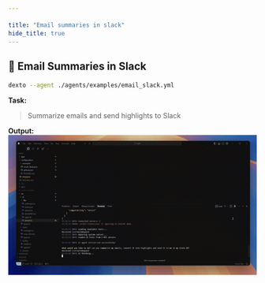 ```yaml
---

title: "Email summaries in slack"
hide_title: true
---
```



## 📧 Email Summaries in Slack

```bash
dexto --agent ./agents/examples/email_slack.yml
```
**Task:**
> Summarize emails and send highlights to Slack

**Output:**
![Email to Slack Demo](/assets/email_slack_demo.gif)